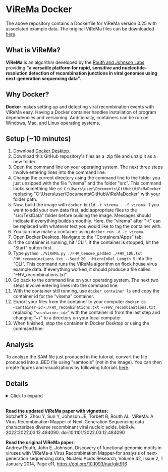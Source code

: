# **ViReMa Docker**
The above repository contains a Dockerfile for ViReMa version 0.25 with associated example data. The original ViReMa files can be downloaded [here](https://sourceforge.net/projects/virema/).

## **What is ViReMa?**
**ViReMa** is an algorithm developed by the [Routh and Johnson Labs](https://www.utmb.edu/routhlab/home) providing **"a versatile platform for rapid, sensitive and nucleotide-resolution detection of recombination junctions in viral genomes using next-generation sequencing data".**

## **Why Docker?**
**Docker** makes setting up and detecting viral recombination events with ViReMa easy. Having a Docker container handles installation of program dependencies and versioning. Additionally, containers can be run on Windows, Mac, and Linux operating systems.

## **Setup (~10 minutes)**
1. Download [Docker Desktop](https://www.docker.com/products/docker-desktop/).
2. Download this GitHub repository's files as a .zip file and unzip it as a new folder.
3. Open the command line on your operating system. The next three steps involve entering lines into the command line.
4. Change the current directory using the command line to the folder you just unzipped with the file "virema" and the folder "src". This command looks something like ```cd C:\Users\user\Documents\GitHub\ViReMaDocker``` replacing "C:\Users\user\Documents\GitHub\ViReMaDocker" with your folder path.
5. Now, build the image with ```docker build -t virema . -f virema```. If you want to add your own data first, add appropriate files to the "src/TestData" folder before building the image. Messages should indicate if everything builds smoothly. Here, the "virema" after "-t" can be replaced with whatever text you would like to tag the container with.
6. You can now make a container using ```docker run -d -t virema```.
7. Open Docker Desktop. Navigate to the "Containers/Apps" tab.
8. If the container is running, hit "CLI". If the container is stopped, hit the "Start" button first.
9. Type ```python ./ViReMa.py ./FHV_Genome_padded ./FHV_10k.txt FHV_recombinations.txt --Seed 20 --MicroInDel_Length 5``` into the "CLI". This command runs the ViReMa algorithm on flock house virus example data. If everything worked, it should produce a file called "FHV_recombinations.txt".
10. Go back to the command line on your operating system. The next two steps involve entering lines into the command line.
11. With the container still running, use ```docker container ls``` and copy the container id for the "virema" container.
12. Export your files from the container to your computer ```docker cp <container-id>:/FHV_recombinations.txt ~/FHV_recombinations.txt```, replacing "```<container-id>```" with the container id from the last step and changing "~/" to a directory on your local computer.
13. When finished, stop the container in Docker Desktop or using the command line.

## **Analysis**
To analyze the SAM file just produced in the tutorial, convert the file produced into a .BED file using "samtools" (not in the image). You can then create figures and visualizations by following tutorials [here](https://jayeung12.github.io/).

## **Details**
<details>
  <summary>Click to expand</summary>
  
## ViReMa Version 0.25
### Last Modified: Jun-21

Test Data - FHV (8 files)
- FHV_10k.txt		Contains ten thousand reads from the Flock House Virus Dataset: SRP013296
- FHV_Genome_padded.txt	Contains reference genes for Flock House Virus with long 3' terminal A residues.
- FHV_Genome_padded.*.ebwt 	These are the built index sequences for the FHV padded genome using Bowtie-Build v0.12.9
- FHV_P7R2_rep2_100k.txt	Contains raw data from Jaworski et al PLoS Path paper
- FHV_P7R2_rep2_100k_virema.bam Contains example mapping of data using ViReMa2

Compiler_Module.py
Module or Stand-alone script used to compile output results from ViReMa.py.  Runs from Command-line.

ConfigViReMa.py
This script carries the global variables used by both ViReMa.py and Compiler_Module.py

README.txt
Includes instructions to run ViReMa.

ViReMa.py
Runs ViReMa (Viral-Recombination-Mapper) from commmand line.

ViReMa_GUI.py
Runs ViReMa (Viral-Recombination-Mapper) from GUI (requires GOOEY).



Before you Start:

ViReMa is a simple python script and so should not require any special installation.  

ViReMa requires python version 3.7 and Bowtie version 0.12.9. ViReMa only uses modules packaged as a standard with Python version 2.7. 

Bowtie and Bowtie-Inspect must be in your $PATH.

Indexes for reference genomes must be built with Bowtie-Build. For maximum sensitivity, please add a terminal pad using 'A' nucleotides to the end of your genome sequence before creating virus reference indexes using Bowtie-Build.  This pad must be longer than the length of the reads being aligned.  Without these pads, ViReMa will fail to detect recombination events occuring at the edges of the viral genome. 



ViReMa is run from the command line:

>python ViReMa.py Virus_Index Input_Data Output_Data [args]


Example using test data:

>home/ViReMa0.1/python ViReMa.py Test_Data/FHV_Genome_padded Test_Data/FHV_10k.txt FHV_recombinations.txt --Seed 20 --MicroInDel_Length 5 


ViReMa will take read data and attempt to align it to the reference genomes (Virus first, Host second). If the Seed of the read successfully aligns to a reference genome, bowtie will continue to align the remaining nucleotides after the Seed.Alignment() will extract all the successfully aligned nucleotides and the remaining unaligned nucleotides will be written to a new temporary read file. If there is no succesful alignment, Alignment() will trim one nucleotide from the beginning of the read and report. Again, the remaining nucleotides will be written to a new temporary file which will be used for subsequent alignment.



Required arguments:

  Virus_Index		

Virus genome reference. e.g. FHV_Genome.txt
Enter full path if the index is not in the current working directory, even when that index is stored in your Bowtie-0.12.9/indexes folder.  E.g.:  ../../Desktop/Bowtie-0.12.9/indexes/FHV_Genome


  Input_Data            

File containing single reads in FASTQ or FASTA format.


  Output_Data           

Destination file for results.  This is be saved in the current working directory.  
</details>

<br>

**Read the updated ViReMa paper with vignettes:**<br>
Sotcheff S, Zhou Y, Sun Y, Johnson JE, Torbett B, Routh AL. ViReMa: A Virus Recombination Mapper of Next-Generation Sequencing data characterizes diverse recombinant viral nucleic acids. bioRxiv. 2022:2022.03.12.484090. doi:10.1101/2022.03.12.484090

**Read the original ViReMa paper:**<br>
Andrew Routh, John E. Johnson, Discovery of functional genomic motifs in viruses with ViReMa-a Virus Recombination Mapper-for analysis of next-generation sequencing data, Nucleic Acids Research, Volume 42, Issue 2, 1 January 2014, Page e11, https://doi.org/10.1093/nar/gkt916

<br>
